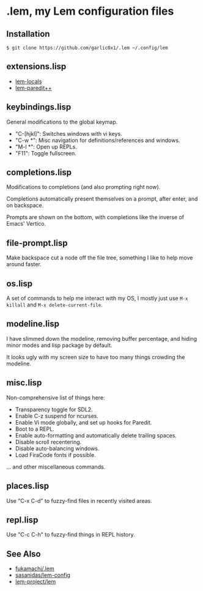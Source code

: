 # .lem, my Lem configuration files

## Installation

```shell
$ git clone https://github.com/garlic0x1/.lem ~/.config/lem
```

## extensions.lisp

- [lem-locals](https://github.com/garlic0x1/lem-locals)
- [lem-paredit++](https://github.com/garlic0x1/lem-paredit-plus-plus)

## keybindings.lisp

General modifications to the global keymap.

- "C-[hjkl]": Switches windows with vi keys.
- "C-w *": Misc navigation for definitions/references and windows.
- "M-l *": Open up REPLs.
- "F11": Toggle fullscreen.

## completions.lisp

Modifications to completions (and also prompting right now).

Completions automatically present themselves on a prompt,
after enter, and on backspace.

Prompts are shown on the bottom, with completions
like the inverse of Emacs' Vertico.

## file-prompt.lisp

Make backspace cut a node off the file tree,
something I like to help move around faster.

## os.lisp

A set of commands to help me interact with my OS,
I mostly just use `M-x killall` and `M-x delete-current-file`.

## modeline.lisp

I have slimmed down the modeline, removing buffer percentage,
and hiding minor modes and lisp package by default.

It looks ugly with my screen size to have
too many things crowding the modeline.

## misc.lisp

Non-comprehensive list of things here:

- Transparency toggle for SDL2.
- Enable C-z suspend for ncurses.
- Enable Vi mode globally, and set up hooks for Paredit.
- Boot to a REPL.
- Enable auto-formatting and automatically delete trailing spaces.
- Disable scroll recentering.
- Disable auto-balancing windows.
- Load FiraCode fonts if possible.

...
and other miscellaneous commands.

## places.lisp

Use "C-x C-d" to fuzzy-find files in recently visited areas.

## repl.lisp

Use "C-c C-h" to fuzzy-find things in REPL history.

## See Also

* [fukamachi/.lem](https://github.com/fukamachi/.lem)
* [sasanidas/lem-config](https://codeberg.org/sasanidas/lem-config)
* [lem-project/lem](https://github.com/lem-project/lem)

